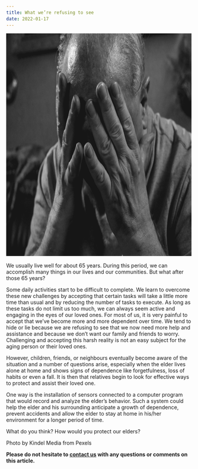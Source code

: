```yaml
---
title: What we’re refusing to see
date: 2022-01-17
---
```


<img src="assets/images/2022-01-17-refuse_see.jpg"	title="A man covering his face with his hands" width="500" height="600" />

We usually live well for about 65 years. During this period, we can accomplish many things in our lives and our communities. But what after those 65 years?

Some daily activities start to be difficult to complete. We learn to overcome these new challenges by accepting that certain tasks will take a little more time than usual and by reducing the number of tasks to execute. As long as these tasks do not limit us too much, we can always seem active and engaging in the eyes of our loved ones. For most of us, it is very painful to accept that we’ve become more and more dependent over time. We tend to hide or lie because we are refusing to see that we now need more help and assistance and because we don’t want our family and friends to worry. Challenging and accepting this harsh reality is not an easy subject for the aging person or their loved ones. 

However, children, friends, or neighbours eventually become aware of the situation and a number of questions arise, especially when the elder lives alone at home and shows signs of dependence like forgetfulness, loss of habits or even a fall. It is then that relatives begin to look for effective ways to protect and assist their loved one.

One way is the installation of sensors connected to a computer program that would record and analyze the elder’s behavior. Such a system could help the elder and his surrounding anticipate a growth of dependence, prevent accidents and allow the elder to stay at home in his/her environment for a longer period of time. 

What do you think? How would you protect our elders?

Photo by Kindel Media from Pexels

 **Please do not hesitate to [contact us](contact_us.md) with any questions or comments on this article.**
